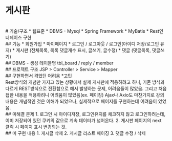 # 게시판
<br>
# 기술/구조
* 웹표준
* DBMS - Mysql
* Spring Framework
* MyBatis
* Rest인터페이스 구현
<br>
## 기능
* 회원가입
* 마이페이지
* 로그인 / 로그아웃 / 로그인(아이디 저장/로그인 유지)
* 게시판 (전체목록, 목록 댓글개수 표시, 글쓰기, 글수정)
* 댓글 (댓글목록, 댓글쓰기)
<br>
## DBMS - 생성 테이블명
tbl_board / reply / member
<br>
## 프로젝트 구조
JSP > Controller > Service > Mapper
<br>
## 구현하면서 겪었던 어려움 
*고민<br>
Rest방식의 개념만 가지고 있는 상황에서 실제 게시판에 적용하려고 하니,
기존 방식과 다르게 REST방식으로 전환함으로 해서 발생하는 문제, 어려움들이 많았음.
그리고 처음 접한 내용을 적용하려니 어려움이 많았음(ex. 페이징)
Ajax나 Axio도 마찬가지로 강의 내용은 개념적인 것은 이해가 되었으나, 실제적으로 페이지를 구현하는데 어려움이 있었음.
<br>
## 미해결 문제
1. 로그인 시 아이디저장, 로그인유지를 체크하지 않고 로그인하려는데, 이미 저장되어 있던 쿠키의 값으로 계속 데이터가 넘어온다.
2. 게시판 페이지의 next 클릭 시 페이지 표시 변경되는 것.
<br>
## 미 구현 내용
1. 게시글 삭제
2. 게시글 리스트 페이징
3. 댓글 수정 / 삭제
